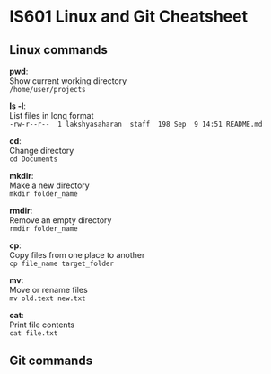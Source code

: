 # IS601 Linux and Git Cheatsheet


## Linux commands
**pwd**:<br>
Show current working directory<br>
`/home/user/projects`<br>

**ls -l**:<br>
List files in long format<br>
`-rw-r--r--  1 lakshyasaharan  staff  198 Sep  9 14:51 README.md`<br>

**cd**:<br>
Change directory<br>
`cd Documents`<br>

**mkdir**:<br>
Make a new directory<br>
`mkdir folder_name`<br>

**rmdir**:<br>
Remove an empty directory<br>
`rmdir folder_name`<br>

**cp**:<br>
Copy files from one place to another<br>
`cp file_name target_folder`<br>

**mv**:<br>
Move or rename files<br>
`mv old.text new.txt`<br>

**cat**:<br>
Print file contents<br>
`cat file.txt`<br>

## Git commands

